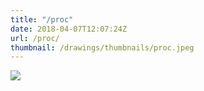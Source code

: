 ```yaml
---
title: "/proc"
date: 2018-04-07T12:07:24Z
url: /proc/
thumbnail: /drawings/thumbnails/proc.jpeg
---
```

<a href='/drawings/proc.jpeg'><img src='/drawings/proc.jpeg'></a>
